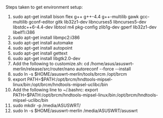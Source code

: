 Steps taken to get environment setup:

1. sudo apt-get install bison flex g++ g++-4.4 g++-multilib gawk gcc-multilib gconf-editor gitk lib32z1-dev libncurses5 libncurses5-dev libstdc++6-4.4-dev libtool m4 pkg-config zlib1g-dev gperf lib32z1-dev libelf1:i386
2. sudo apt-get install libmpc2:i386
3. sudo apt-get install automake
4. sudo apt-get install autopoint
5. sudo apt-get install gettext
6. sudo apt-get install libgtk2.0-dev
7. Add the following to customize.sh:
    cd /home/asus/asuswrt-merlin/release/src/router/nano
    autoreconf --force --install
8. sudo ln -s $HOME/asuswrt-merlin/tools/brcm /opt/brcm
9. export PATH=$PATH:/opt/brcm/hndtools-mipsel-linux/bin:/opt/brcm/hndtools-mipsel-uclibc/bin
10. Add the following line to ~/.bashrc:
    export PATH=$PATH:/opt/brcm/hndtools-mipsel-linux/bin:/opt/brcm/hndtools-mipsel-uclibc/bin
11. sudo mkdir -p /media/ASUSWRT/
12. sudo ln -s $HOME/asuswrt-merlin /media/ASUSWRT/asuswrt
